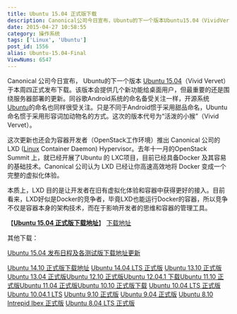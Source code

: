 ```yaml
---
title: Ubuntu 15.04 正式版下载
description: Canonical公司今日宣布，Ubuntu的下一个版本Ubuntu15.04（VividVervet）于本周四正式发布下载。该版本会提供几个新功能给桌面用户，但最重要的还是围绕服务器部署的更新。同谷歌Android系统的命名备受关注一样，开源系统Ubuntu的命名也同样很受关注。只是不同于Android惯于采用甜品命名，Ubuntu命名惯于采用形容词加动物名的方式。这次的版本代号为&l
date: 2015-04-27 10:58:55
category: 操作系统
tags: ['Linux', 'Ubuntu']
post_id: 1556
alias: Ubuntu-15.04-Final
ViewNums: 6547
---
```


Canonical 公司今日宣布， Ubuntu的下一个版本 [Ubuntu 15.04](/blog/ubuntu-1504-final)（Vivid Vervet）于本周四正式发布下载。该版本会提供几个新功能给桌面用户，但最重要的还是围绕服务器部署的更新。同谷歌Android系统的命名备受关注一样，开源系统[Ubuntu](/tags/Ubuntu)的命名也同样很受关注。只是不同于Android惯于采用甜品命名，Ubuntu命名惯于采用形容词加动物名的方式。这次的版本代号为“活泼的小猴”（Vivid Vervet）。

这次更新也还会为容器开发者（OpenStack工作环境）推出 Canonical 公司的 LXD ([Linux](/tags/Linux) Container Daemon) Hypervisor。去年十一月的OpenStack Summit 上，就已经开展了Ubuntu 的 LXC项目，目前已经具备Docker 及其容易的基础技术。Canonical 公司认为 LXD 已经让你高速高效地将 Docker 变成一个完整的虚拟化体验。

本质上，LXD 目的是让开发者在旧有虚拟化体验和容器中获得更好的接入。目前看来，LXD好似是Docker的竞争者，毕竟LXD也能运行Docker的容器，所以竞争不仅是容器本身的架构技术，而在于影响开发者的思维和容器的管理工具。

【[**Ubuntu 15.04 正式版下载地址**](/blog/ubuntu-1504-final)】
[下载地址](http://releases.ubuntu.com/15.04/)

其他下载：

[Ubuntu 15.04 发布日程及各测试版下载地址更新](/blog/ubuntu-1504)

[Ubuntu 14.10 正式版下载地址](/blog/ubuntu-1410-utopic-unicorn-final)
[Ubuntu 14.04 LTS 正式版](/blog/ubuntu-1404-lts-final) [Ubuntu 13.10 正式版](/blog/ubuntu-1310-final)[Ubuntu 13.04 正式版](/blog/ubuntu-1304-final)[Ubuntu 12.10 正式版](/blog/ubuntu-1210-final)[Ubuntu 12.04.1 下载](/blog/ubuntu-12041)[Ubuntu 11.10 正式版](/blog/ubuntu-1110-final)[Ubuntu 11.04 正式版](/blog/ubuntu-1104-final)[Ubuntu 10.10 正式版下载](/blog/ubuntu-1010-maverick-meerkat "ubuntu 1010 正式版下载")
[Ubuntu 10.04 LTS 正式版](/blog/ubuntu-1004-lts-final)
[Ubuntu 10.04.1 LTS](/blog/ubuntu-10041-lts "ubuntu 10041 lts 下载")
[Ubuntu 9.10 正式版](/blog/ubuntu-910-final)
[Ubuntu 9.04 正式版](/blog/ubuntu-904-final)
[Ubuntu 8.10 Intrepid Ibex 正式版](/blog/ubuntu-810-intrepid-ibex)
[Ubuntu 8.04 LTS 正式版](/blog/ubuntu-804-lts-download-xiazai)

